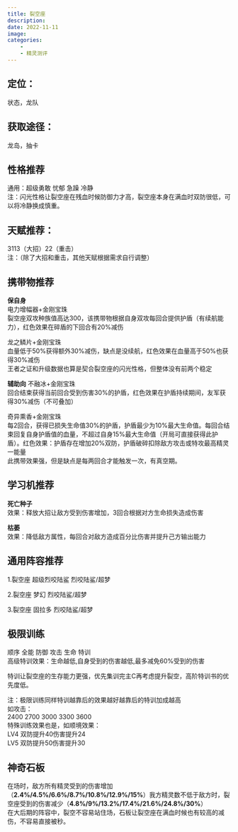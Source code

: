 ```yaml
---
title: 裂空座
description: 
date: 2022-11-11
image:
categories:
    - 
    - 精灵测评
---
```

## 定位：
状态，龙队 

## 获取途径：
龙岛，抽卡  

## 性格推荐
通用：超级勇敢 忧郁 急躁 冷静  
注：闪光性格让裂空座在残血时候防御力才高，裂空座本身在满血时双防很低，可以将冷静换成慎重。  

## 天赋推荐：
3113（大招）22（重击）  
注：（除了大招和重击，其他天赋根据需求自行调整）  

## 携带物推荐
**保自身**  
电力增幅器+金刚宝珠  
裂空座双攻种族值高达300，该携带物根据自身双攻每回合提供护盾（有续航能力），红色效果在碎盾的下回合有20%减伤  

龙之鳞片+金刚宝珠  
血量低于50%获得额外30%减伤，缺点是没续航，红色效果在血量高于50%也获得30%减伤  
王者之证和升级数据也算是契合裂空座的闪光性格，但整体没有前两个稳定  


**辅助向**
不融冰+金刚宝珠  
回合结束获得当前回合受到伤害30%的护盾，红色效果在护盾持续期间，友军获得30%减伤（不可叠加）  

奇异熏香+金刚宝珠  
每2回合，获得已损失生命值30%的护盾，护盾最少为10%最大生命值。每回合结束回复自身护盾值的血量，不超过自身15%最大生命值（开局可直接获得此护盾）。红色效果：护盾存在增加20%双防，护盾破碎扣除敌方攻击或特攻最高精灵一能量  
此携带效果强，但是缺点是每两回合才能触发一次，有真空期。    

## 学习机推荐  

**死亡种子**   
效果：释放大招让敌方受到伤害增加，3回合根据对方生命损失造成伤害  

**枯萎**  
效果：降低敌方属性，每回合对敌方造成百分比伤害并提升己方输出能力 


## 通用阵容推荐  
1.裂空座 超级烈咬陆鲨 烈咬陆鲨/超梦    

2.裂空座 梦幻 烈咬陆鲨/超梦  

3.裂空座 固拉多 烈咬陆鲨/超梦   

## 极限训练  
顺序  全能 防御 攻击 生命 特训    
高级特训效果：生命越低,自身受到的伤害越低,最多减免60%受到的伤害   

特训让裂空座的生存能力更强，优先集训完主C再考虑提升裂空，高阶特训书的优先度低。  

注：极限训练同样特训越靠后的效果越好越靠后的特训加成越高  
如攻击：  
2400 2700 3000 3300 3600  
特殊训练效果也是，如顺境效果：  
LV4 双防提升40伤害提升24  
LV5 双防提升50伤害提升30  

## 神奇石板 
在场时，敌方所有精灵受到的伤害增加（**2.4%/4.5%/6.6%/8.7%/10.8%/12.9%/15%**）我方精灵数不低于敌方时，裂空座受到的伤害减少（**4.8%/9%/13.2%/17.4%/21.6%/24.8%/30%**）  
在大后期的阵容中，裂空不容易站住场，石板让裂空座在满血时候也有较高的减伤，不容易直接被秒。